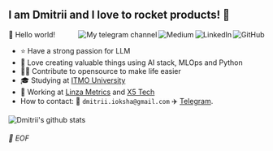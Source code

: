 ## I am Dmitrii and I love to rocket products! :wave:

<a href="https://github.com/dimaioksha"><img align="right" alt="GitHub" src="https://img.shields.io/badge/dynamic/json?logo=github&label=GitHub+Followers&labelColor=282c34&color=181717&query=%24.data.totalSubs&url=https%3A%2F%2Fapi.spencerwoo.com%2Fsubstats%2F%3Fsource%3Dgithub%26queryKey%3Ddimaioksha&longCache=true"/></a>

<a href="https://www.linkedin.com/in/dmitriiioksha/"><img align="right" alt="LinkedIn" src="https://img.shields.io/badge/-dmitrii-blue?style=flat-square&logo=Linkedin&logoColor=white&link=https://www.linkedin.com/in/dmitriiioksha/"/></a>

<a href="https://www.linkedin.com/in/dmitriiioksha/"><img align="right" alt="Medium" src="https://img.shields.io/badge/-@yuppienichkov-03a57a?style=flat-square&labelColor=000000&logo=Medium&link=https://medium.com/@yuppiebichkov"/></a>

<a href="https://t.me/usefulml"><img align="right" alt="My telegram channel" src="https://img.shields.io/badge/dynamic/json?logo=telegram&label=%40usefulml&labelColor=282c34&suffix=+members&color=2CA5E0&query=%24.data.totalSubs&url=https%3A%2F%2Fapi.spencerwoo.com%2Fsubstats%2F%3Fsource%3Dtelegram%26queryKey%3Dusefulml&longCache=true"/></a>

🎊 Hello world!

- ⭐️ Have a strong passion for LLM
- 🔧 Love creating valuable things using AI stack, MLOps and Python
- 🤝🏻 Contribute to opensource to make life easier
- 🎓 Studying at [ITMO University](https://en.itmo.ru/)
- 💼 Working at [Linza Metrics](https://linzametrics.com/) and [X5 Tech](https://www.x5-tech.ru/) 
- How to contact: :email: `dmitrii.ioksha@gmail.com` :airplane: [Telegram](https://t.me/dioksha).

![Dmitrii's github stats](https://github-readme-stats.vercel.app/api?username=dimaioksha&theme=gruvbox&show_icons=true)


###### 💾 EOF
